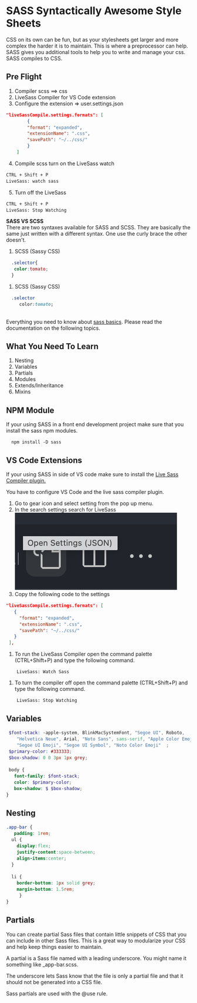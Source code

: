 # SASS Syntactically Awesome Style Sheets
CSS on its own can be fun, but as your stylesheets get larger and more complex the harder it is to maintain. This is where a preprocessor can help. SASS gives you additional tools to help you to write and manage your css. SASS compiles to CSS.

## Pre Flight
1. Compiler scss ==> css
2. LiveSass Compiler for VS Code extension
3. Configure the extension => user.settings.json

```json
"liveSassCompile.settings.formats": [
        {
        "format": "expanded",
        "extensionName": ".css",
        "savePath": "~/../css/"
        }
    ]
```
4. Compile scss turn on the LiveSass watch
```cmd
CTRL + Shift + P
LiveSass: watch sass
```

5. Turn off the LiveSass
```cmd
CTRL + Shift + P
LiveSass: Stop Watching
```

__SASS VS SCSS__  
There are two syntaxes available for SASS and SCSS. They are basically the same just written with a different syntax. One use the curly brace the other doesn't.  

1. SCSS (Sassy CSS)  
```scss
  .selector{
   color:tomato;
  }
```

1. SCSS (Sassy CSS)  
```sass
  .selector 
     color:tomato; 
   
```

Everything you need to know about [sass basics](https://sass-lang.com/guide). Please read the documentation on the following topics.  

## What You Need To Learn
1. Nesting
1. Variables
1. Partials
1. Modules
1. Extends/Inheritance
1. Mixins
 
 ## NPM Module
 If your using SASS in a front end development project make sure that you install the sass npm modules.
 ```npm
   npm install -D sass
 ```

## VS Code Extensions
 If your using SASS in side of VS code make sure to install the [Live Sass Compiler plugin.](https://marketplace.visualstudio.com/items?itemName=ritwickdey.live-sass)
 
 You have to configure VS Code and the live sass compiler plugin.
 1. Go to gear icon and select setting from the pop up menu.
 1. In the search settings search for LiveSass  
 ![open settings](img/open-settings.png)  
 1. Copy the following code to the settings
 ```json
 "liveSassCompile.settings.formats": [
    {
      "format": "expanded",
      "extensionName": ".css",
      "savePath": "~/../css/"
    }
  ],
 ```  
 1. To run the LiveSass Compiler open the command palette (CTRL+Shift+P) and type the following command. 
 ```
     LiveSass: Watch Sass

 ```

  1. To turn the compiler off open the command palette (CTRL+Shift+P) and type the following command. 
 ```
     LiveSass: Stop Watching

 ```

 ## Variables
 ```scss
  $font-stack: -apple-system, BlinkMacSystemFont, "Segoe UI", Roboto,
     "Helvetica Neue", Arial, "Noto Sans", sans-serif, "Apple Color Emoji",
     "Segoe UI Emoji", "Segoe UI Symbol", "Noto Color Emoji"  ;
  $primary-color: #333333;
  $box-shadow: 0 0 3px 1px grey;

  body {
    font-family: $font-stack;
    color: $primary-color;
    box-shadow: $ $box-shadow;
}
 ```
## Nesting
```scss
.app-bar {
   padding: 1rem;
  ul {
    display:flex;
    justify-content:space-between;
    align-items:center;
  }

  li { 
    border-bottom: 1px solid grey;
    margin-bottom: 1.5rem;
     }
}
```

## Partials
You can create partial Sass files that contain little snippets of CSS that you can include in other Sass files. This is a great way to modularize your CSS and help keep things easier to maintain.  
  
A partial is a Sass file named with a leading underscore. You might name it something like _app-bar.scss.  
  
The underscore lets Sass know that the file is only a partial file and that it should not be generated into a CSS file.  
  
Sass partials are used with the @use rule.

 
